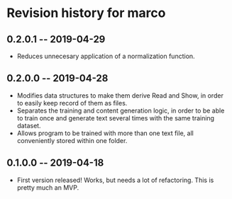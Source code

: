 # Revision history for marco

## 0.2.0.1 -- 2019-04-29

* Reduces unnecesary application of a normalization function.

## 0.2.0.0 -- 2019-04-28

* Modifies data structures to make them derive Read and Show, in order to easily keep record of them as files.
* Separates the training and content generation logic, in order to be able to train once and generate text several times with the same training dataset.
* Allows program to be trained with more than one text file, all conveniently stored within one folder.

## 0.1.0.0  -- 2019-04-18

* First version released! Works, but needs a lot of refactoring. This is pretty much an MVP.
